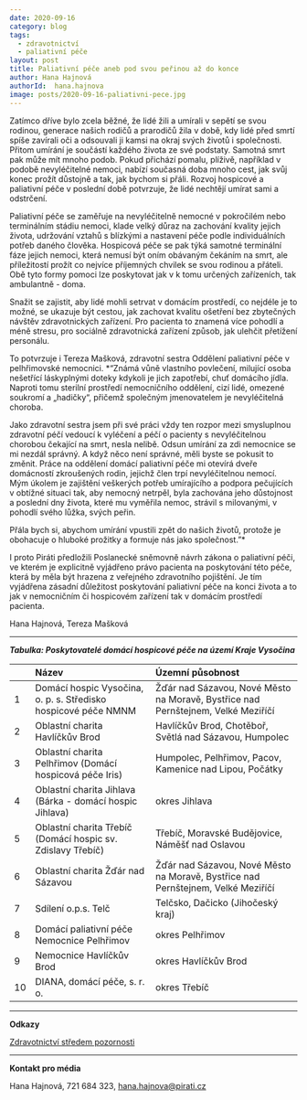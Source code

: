 ```yaml
---
date: 2020-09-16
category: blog
tags:
  - zdravotnictví
  - paliativní péče 
layout: post
title: Paliativní péče aneb pod svou peřinou až do konce
author: Hana Hajnová
authorId:  hana.hajnova
image: posts/2020-09-16-paliativni-pece.jpg
---
```


Zatímco dříve bylo zcela běžné, že lidé žili a umírali v sepětí se svou rodinou, generace našich rodičů a prarodičů žila v době, kdy lidé před smrtí spíše zavírali oči a odsouvali ji kamsi na okraj svých životů i společnosti. Přitom umírání je součástí každého života ze své podstaty. Samotná smrt pak může mít mnoho podob. Pokud přichází pomalu, plíživě, například v podobě nevyléčitelné nemoci, nabízí současná doba mnoho cest, jak svůj konec prožít důstojně a tak, jak bychom si přáli. Rozvoj hospicové a paliativní péče v poslední době potvrzuje, že lidé nechtějí umírat sami a odstrčení.

Paliativní péče se zaměřuje na nevyléčitelně nemocné v pokročilém nebo terminálním stádiu nemoci, klade velký důraz na zachování kvality jejich života, udržování vztahů s blízkými a nastavení péče podle individuálních potřeb daného člověka. Hospicová péče se pak týká samotné terminální fáze jejich nemoci, která nemusí být oním obávaným čekáním na smrt, ale příležitostí prožít co nejvíce příjemných chvilek se svou rodinou a přáteli. Obě tyto formy pomoci lze poskytovat jak v k tomu určených zařízeních, tak ambulantně - doma.  

Snažit se zajistit, aby lidé mohli setrvat v domácím prostředí, co nejdéle je to možné, se ukazuje být cestou, jak zachovat kvalitu ošetření bez zbytečných návštěv zdravotnických zařízení. Pro pacienta to znamená více pohodlí a méně stresu, pro sociálně zdravotnická zařízení způsob, jak ulehčit přetížení personálu. 

To potvrzuje i Tereza Mašková, zdravotní sestra Oddělení paliativní péče v pelhřimovské nemocnici. *“Známá vůně vlastního povlečení, milující osoba nešetřící láskyplnými doteky kdykoli je jich zapotřebí, chuť domácího jídla. Naproti tomu sterilní prostředí nemocničního oddělení, cizí lidé, omezené soukromí a „hadičky“, přičemž společným jmenovatelem je nevyléčitelná choroba.

Jako zdravotní sestra jsem při své práci vždy ten rozpor mezi smysluplnou zdravotní péčí vedoucí k vyléčení a péčí o pacienty s nevyléčitelnou chorobou čekající na smrt, nesla nelibě. Odsun umírání za zdi nemocnice se mi nezdál správný. A když něco není správné, měli byste se pokusit to změnit. Práce na oddělení domácí paliativní péče mi otevírá dveře domácností zkroušených rodin, jejichž člen trpí nevyléčitelnou nemocí. Mým úkolem je zajištění veškerých potřeb umírajícího a podpora pečujících v obtížné situaci tak, aby nemocný netrpěl, byla zachována jeho důstojnost a poslední dny života, které mu vyměřila nemoc, strávil s milovanými, v pohodlí svého lůžka, svých peřin.

Přála bych si, abychom umírání vpustili zpět do našich životů, protože je obohacuje o hluboké prožitky a formuje nás jako společnost.”*

I proto Piráti předložili Poslanecké sněmovně návrh zákona o paliativní péči, ve kterém je explicitně vyjádřeno právo pacienta na poskytování této péče, která by měla být hrazena z veřejného zdravotního pojištění. Je tím vyjádřena zásadní důležitost poskytování paliativní péče na konci života a to jak v nemocničním či hospicovém zařízení tak v domácím prostředí pacienta.   

Hana Hajnová, Tereza Mašková

---

***Tabulka: Poskytovatelé domácí hospicové péče na území Kraje Vysočina***

|               | Název         | Územní působnost  |
| -------- |:-------------|:-----------------|
| 1        | Domácí hospic Vysočina, o. p. s. Středisko hospicové péče NMNM  |   Žďár nad Sázavou, Nové Město na Moravě, Bystřice nad Pernštejnem, Velké Meziříčí |
| 2        | Oblastní charita Havlíčkův Brod                                 |   Havlíčkův Brod, Chotěboř, Světlá nad Sázavou, Humpolec |
| 3        | Oblastní charita Pelhřimov (Domácí hospicová péče Iris)         |   Humpolec, Pelhřimov, Pacov, Kamenice nad Lipou, Počátky |
| 4        | Oblastní charita Jihlava (Bárka - domácí hospic Jihlava)        |   okres Jihlava |
| 5        | Oblastní charita Třebíč (Domácí hospic sv. Zdislavy Třebíč)     |   Třebíč, Moravské Budějovice, Náměšť nad Oslavou |
| 6        | Oblastní charita Žďár nad Sázavou                               |   Žďár nad Sázavou, Nové Město na Moravě, Bystřice nad Pernštejnem, Velké Meziříčí |
| 7        | Sdílení o.p.s. Telč                                             |   Telčsko, Dačicko (Jihočeský kraj) |
| 8        | Domácí paliativní péče  Nemocnice Pelhřimov                     |   okres Pelhřimov |
| 9        | Nemocnice Havlíčkův Brod                                        |   okres Havlíčkův Brod |
| 10       | DIANA, domácí péče, s. r. o.                                    |   okres Třebíč |

---

**Odkazy**

[Zdravotnictví středem pozornosti](https://vysocina.pirati.cz/komunalni-volby/program/2020vys/zdrava/)
 
---

**Kontakt pro média**

Hana Hajnová, 721 684 323, <hana.hajnova@pirati.cz>
